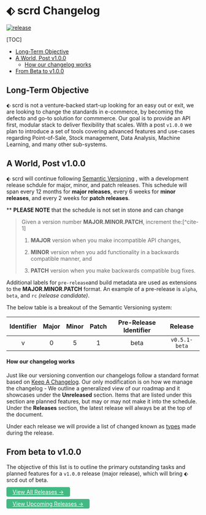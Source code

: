 # ⬖ scrd Changelog 

[![release](https://img.shields.io/github/release/epluno/changelog.svg?style=for-the-badge&logo=github&logoColor=white&colorA=101119&colorB=00b586)](https://github.com/epluno/changelog/releases/latest)

[TOC]


* [Long-Term Objective](#long-term-objective)
* [A World, Post v1.0.0](#a-world-post-v100)
  * [How our changelog works](#how-our-changelog-works)
* [From Beta to v1.0.0](#from-beta-to-v100)

## Long-Term Objective

⬖ scrd is not a venture-backed start-up looking for an easy out or exit, we are looking to change the standards in e-commerce, by becoming the defecto and go-to solution for commmerce. Our goal is to provide an API first, modular stack to deliver flexibility that scales. With a post `v1.0.0` we plan to introduce a set of tools covering advanced features and use-cases regarding Point-of-Sale, Stock management, Data Analysis, Machine Learning, and many other sub-systems. 

##  A World, Post v1.0.0

 ⬖ scrd will continue following [Semantic Versioning](https://semver.org/) , with a development release schdule for major, minor, and patch releases. This schedule will span every 12 months for **major releases**, every 6 weeks for **minor releases**, and every 2 weeks for **patch releases**. 

** **PLEASE NOTE** that the schedule is not set in stone and can change

>Given a version number **MAJOR.MINOR.PATCH**, increment the:[^cite-1]
>
>1. **MAJOR** version when you make incompatible API changes,
>
>2. **MINOR** version when you add functionality in a backwards compatible manner, and
>
>3. **PATCH** version when you make backwards compatible bug fixes.

Additional labels for `pre-release`and build metadata are used as extensions to the **MAJOR.MINOR.PATCH** format. An example of a pre-release is `alpha`, `beta`, and `rc` *(release candidate)*.

The below table is a breakout of the Semantic Versioning system:

| Identifier | Major | Minor | Patch | Pre-Release Identifier |    Release    |
| :--------: | :---: | :---: | :---: | :--------------------: | :-----------: |
|     v      |   0   |   5   |   1   |          beta          | `v0.5.1-beta` |



#### How our changelog works

Just like our versioning convention our changelogs follow a standard format based on [Keep A Changelog](https://keepachangelog.com/en/1.0.0/). Our only modification is on how we manage the changelog - We outline a generalized view of our roadmap and it showcases under the **Unreleased** section. Items that are listed under this section are planned features, but may or may not make it into the schedule. Under the **Releases** section, the latest release will always be at the top of the document. 

Under each release we will provide a list of changed known as [types](https://keepachangelog.com/en/1.0.0/#types) made during the release. 

## From beta to v1.0.0

The objective of this list is to outline the primary outstanding tasks and planned features for a `v1.0.0` release (major release), which will bring ⬖ srcd out of beta. 



<a style="color: white; background: #42b983; padding: .25rem 1rem; border-radius: 4px;" href="https://github.com/epluno/changelog/releases">View All Releases →</a>

<a style="color: white; background: #42b983; padding: .25rem 1rem; border-radius: 4px;" href="https://github.com/epluno/changelog/blob/master/UPCOMING.md">View Upcoming Releases →</a>